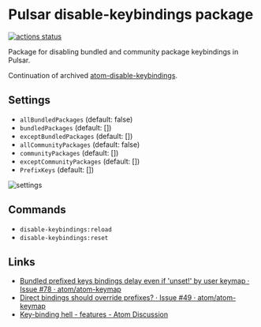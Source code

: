 # Pulsar disable-keybindings package

<p>
<a href="https://github.com/tom-power/pulsar-disable-keybindings/actions/workflows/main.yml">
    <img src="https://img.shields.io/github/actions/workflow/status/tom-power/pulsar-disable-keybindings/main.yml?style=flat-square&logo=github&label=CI%20status" alt="actions status">
  </a>
</p>

Package for disabling bundled and community package keybindings in Pulsar.

Continuation of archived [atom-disable-keybindings](https://github.com/aki77).

## Settings

- `allBundledPackages` (default: false)
- `bundledPackages` (default: [])
- `exceptBundledPackages` (default: [])
- `allCommunityPackages` (default: false)
- `communityPackages` (default: [])
- `exceptCommunityPackages` (default: [])
- `PrefixKeys` (default: [])

![settings](https://cdn.statically.io/gh/tom-power/pulsar-disable-keybindings/main/assets/settings.png)

## Commands

- `disable-keybindings:reload`
- `disable-keybindings:reset`

## Links

- [Bundled prefixed keys bindings delay even if 'unset!' by user keymap · Issue #78 · atom/atom-keymap](https://github.com/atom/atom-keymap/issues/78)
- [Direct bindings should override prefixes? · Issue #49 · atom/atom-keymap](https://github.com/atom/atom-keymap/issues/49)
- [Key-binding hell - features - Atom Discussion](https://discuss.atom.io/t/key-binding-hell/12075)
